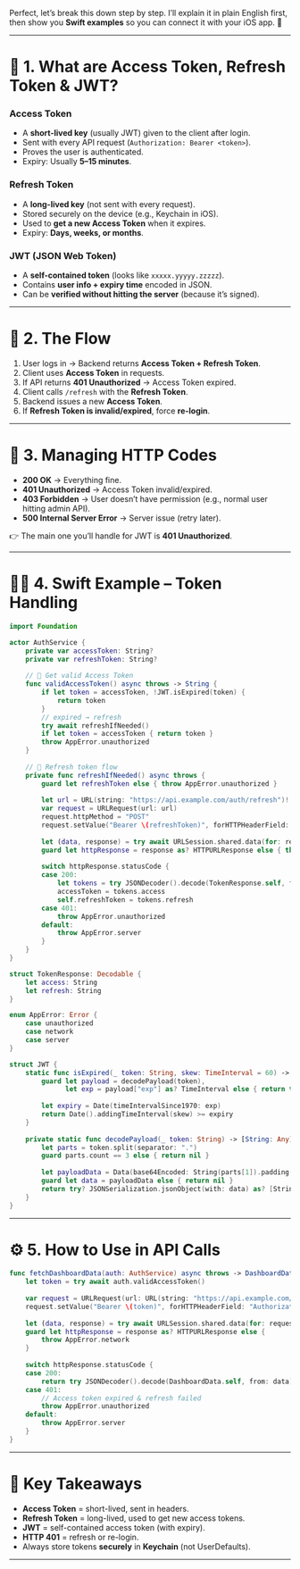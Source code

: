 Perfect, let’s break this down step by step. I’ll explain it in plain English first, then show you **Swift examples** so you can connect it with your iOS app. 🚀

---

# 🔑 1. What are Access Token, Refresh Token & JWT?

### **Access Token**

* A **short-lived key** (usually JWT) given to the client after login.
* Sent with every API request (`Authorization: Bearer <token>`).
* Proves the user is authenticated.
* Expiry: Usually **5–15 minutes**.

### **Refresh Token**

* A **long-lived key** (not sent with every request).
* Stored securely on the device (e.g., Keychain in iOS).
* Used to **get a new Access Token** when it expires.
* Expiry: **Days, weeks, or months**.

### **JWT (JSON Web Token)**

* A **self-contained token** (looks like `xxxxx.yyyyy.zzzzz`).
* Contains **user info + expiry time** encoded in JSON.
* Can be **verified without hitting the server** (because it’s signed).

---

# 🔁 2. The Flow

1. User logs in → Backend returns **Access Token + Refresh Token**.
2. Client uses **Access Token** in requests.
3. If API returns **401 Unauthorized** → Access Token expired.
4. Client calls `/refresh` with the **Refresh Token**.
5. Backend issues a new **Access Token**.
6. If **Refresh Token is invalid/expired**, force **re-login**.

---

# 📡 3. Managing HTTP Codes

* **200 OK** → Everything fine.
* **401 Unauthorized** → Access Token invalid/expired.
* **403 Forbidden** → User doesn’t have permission (e.g., normal user hitting admin API).
* **500 Internal Server Error** → Server issue (retry later).

👉 The main one you’ll handle for JWT is **401 Unauthorized**.

---

# 👨‍💻 4. Swift Example – Token Handling

```swift
import Foundation

actor AuthService {
    private var accessToken: String?
    private var refreshToken: String?
    
    // 🔹 Get valid Access Token
    func validAccessToken() async throws -> String {
        if let token = accessToken, !JWT.isExpired(token) {
            return token
        }
        // expired → refresh
        try await refreshIfNeeded()
        if let token = accessToken { return token }
        throw AppError.unauthorized
    }
    
    // 🔹 Refresh token flow
    private func refreshIfNeeded() async throws {
        guard let refreshToken else { throw AppError.unauthorized }
        
        let url = URL(string: "https://api.example.com/auth/refresh")!
        var request = URLRequest(url: url)
        request.httpMethod = "POST"
        request.setValue("Bearer \(refreshToken)", forHTTPHeaderField: "Authorization")
        
        let (data, response) = try await URLSession.shared.data(for: request)
        guard let httpResponse = response as? HTTPURLResponse else { throw AppError.network }
        
        switch httpResponse.statusCode {
        case 200:
            let tokens = try JSONDecoder().decode(TokenResponse.self, from: data)
            accessToken = tokens.access
            self.refreshToken = tokens.refresh
        case 401:
            throw AppError.unauthorized
        default:
            throw AppError.server
        }
    }
}

struct TokenResponse: Decodable {
    let access: String
    let refresh: String
}

enum AppError: Error {
    case unauthorized
    case network
    case server
}

struct JWT {
    static func isExpired(_ token: String, skew: TimeInterval = 60) -> Bool {
        guard let payload = decodePayload(token),
              let exp = payload["exp"] as? TimeInterval else { return true }
        
        let expiry = Date(timeIntervalSince1970: exp)
        return Date().addingTimeInterval(skew) >= expiry
    }
    
    private static func decodePayload(_ token: String) -> [String: Any]? {
        let parts = token.split(separator: ".")
        guard parts.count == 3 else { return nil }
        
        let payloadData = Data(base64Encoded: String(parts[1]).padding(toLength: ((parts[1].count+3)/4)*4, withPad: "=", startingAt: 0))
        guard let data = payloadData else { return nil }
        return try? JSONSerialization.jsonObject(with: data) as? [String: Any]
    }
}
```

---

# ⚙️ 5. How to Use in API Calls

```swift
func fetchDashboardData(auth: AuthService) async throws -> DashboardData {
    let token = try await auth.validAccessToken()
    
    var request = URLRequest(url: URL(string: "https://api.example.com/dashboard")!)
    request.setValue("Bearer \(token)", forHTTPHeaderField: "Authorization")
    
    let (data, response) = try await URLSession.shared.data(for: request)
    guard let httpResponse = response as? HTTPURLResponse else {
        throw AppError.network
    }
    
    switch httpResponse.statusCode {
    case 200:
        return try JSONDecoder().decode(DashboardData.self, from: data)
    case 401:
        // Access token expired & refresh failed
        throw AppError.unauthorized
    default:
        throw AppError.server
    }
}
```

---

# 🧠 Key Takeaways

* **Access Token** = short-lived, sent in headers.
* **Refresh Token** = long-lived, used to get new access tokens.
* **JWT** = self-contained access token (with expiry).
* **HTTP 401** = refresh or re-login.
* Always store tokens **securely** in **Keychain** (not UserDefaults).

---

